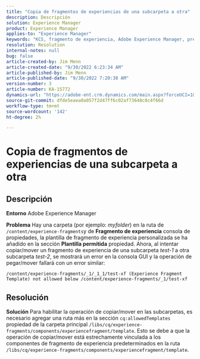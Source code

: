 ```yaml
---
title: "Copia de fragmentos de experiencias de una subcarpeta a otra"
description: Descripción
solution: Experience Manager
product: Experience Manager
applies-to: "Experience Manager"
keywords: "KCS, fragmento de experiencia, Adobe Experience Manager, preguntas más frecuentes, copiar, subcarpeta"
resolution: Resolution
internal-notes: null
bug: false
article-created-by: Jim Menn
article-created-date: "9/30/2022 6:23:34 AM"
article-published-by: Jim Menn
article-published-date: "9/30/2022 7:20:38 AM"
version-number: 3
article-number: KA-15772
dynamics-url: "https://adobe-ent.crm.dynamics.com/main.aspx?forceUCI=1&pagetype=entityrecord&etn=knowledgearticle&id=11662266-8840-ed11-9db1-0022480866ad"
source-git-commit: dfde5eaea0a057f2d47ff6c02af73648c0c4f66d
workflow-type: tm+mt
source-wordcount: '142'
ht-degree: 2%

---
```


# Copia de fragmentos de experiencias de una subcarpeta a otra

## Descripción


<b>Entorno</b>
Adobe Experience Manager

<b>Problema</b>
Hay una carpeta (por ejemplo: *myfolder*) en la ruta de `/content/experience-fragments`y de <b>Fragmento de experiencia</b> consola de propiedades, la plantilla de fragmento de experiencia personalizada se ha añadido en la sección <b>Plantilla permitida</b> propiedad.
Ahora, al intentar copiar/mover un fragmento de experiencia de una subcarpeta *test-1* a otra subcarpeta *test-2*, se mostrará un error en la consola GUI y la operación de pegar/mover fallará con un error similar:


```
/content/experience-fragments/_1/_1_1/test-xf (Experience Fragment Template) not allowed below /content/experience-fragments/_1/test-xf
```



## Resolución


<b>Solución</b>
Para habilitar la operación de copiar/mover en las subcarpetas, es necesario agregar una ruta más en la sección `cq:allowedTemplates` propiedad de la carpeta principal `/libs/cq/experience-fragments/components/experiencefragment/template`.
Esto se debe a que la operación de copiar/mover está estrechamente vinculada a los componentes de fragmento de experiencia predeterminados en la ruta `/libs/cq/experience-fragments/components/experiencefragment/template`.


